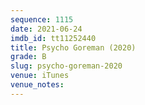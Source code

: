 ```yaml
---
sequence: 1115
date: 2021-06-24
imdb_id: tt11252440
title: Psycho Goreman (2020)
grade: B
slug: psycho-goreman-2020
venue: iTunes
venue_notes:
---
```


